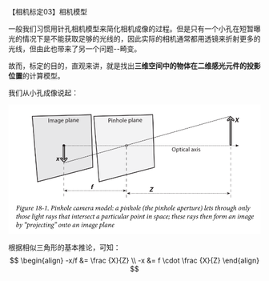 【相机标定03】相机模型

一般我们习惯用针孔相机模型来简化相机成像的过程。但是只有一个小孔在短暂曝光的情况下是不能获取足够的光线的，因此实际的相机通常都用透镜来折射更多的光线，但由此也带来了另一个问题--畸变。

故而，标定的目的，直观来讲，就是找出**三维空间中的物体在二维感光元件的投影位置**的计算模型。

我们从小孔成像说起：

![image-20211027113719968](images/image-20211027113719968.png)

根据相似三角形的基本推论，可知：
$$
\begin{align}
-x/f &= \frac {X}{Z} \\
-x &= f \cdot \frac {X}{Z} 
\end{align}
$$
